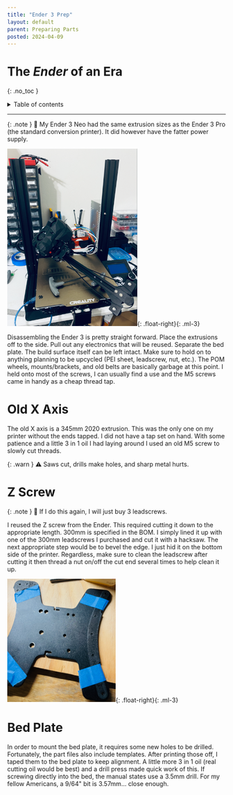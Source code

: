 ```yaml
--- 
title: "Ender 3 Prep"
layout: default
parent: Preparing Parts
posted: 2024-04-09
---
```


# The *Ender* of an Era
{: .no_toc }

<details closed markdown="block">
  <summary>
    Table of contents
  </summary>
  {: .text-delta }
1. TOC
{:toc}
</details>

---

{: .note }
:pencil: My Ender 3 Neo had the same extrusion sizes as the Ender 3 Pro (the standard conversion printer). It did however have the fatter power supply.

<img src="/assets/ender_era.png" width="300" />{: .float-right}{: .ml-3}

Disassembling the Ender 3 is pretty straight forward. Place the extrusions off to the side. Pull out any electronics that will be reused. Separate the bed plate. The build surface itself can be left intact. Make sure to hold on to anything planning to be upcycled (PEI sheet, leadscrew, nut, etc.). The POM wheels, mounts/brackets, and old belts are basically garbage at this point. I held onto most of the screws, I can usually find a use and the M5 screws came in handy as a cheap thread tap.

# Old X Axis

The old X axis is a 345mm 2020 extrusion. This was the only one on my printer without the ends tapped. I did not have a tap set on hand. With some patience and a little 3 in 1 oil I had laying around I used an old M5 screw to slowly cut threads.

{: .warn }
:warning: Saws cut, drills make holes, and sharp metal hurts.

# Z Screw

{: .note }
:pencil: If I do this again, I will just buy 3 leadscrews.

I reused the Z screw from the Ender. This required cutting it down to the appropriate length. 300mm is specified in the BOM. I simply lined it up with one of the 300mm leadscrews I purchased and cut it with a hacksaw. The next appropriate step would be to bevel the edge. I just hid it on the bottom side of the printer. Regardless, make sure to clean the leadscrew after cutting it then thread a nut on/off the cut end several times to help clean it up.

<img src="/assets/stock_bed.png" width="250" />{: .float-right}{: .ml-3}

# Bed Plate

In order to mount the bed plate, it requires some new holes to be drilled. Fortunately, the part files also include templates. After printing those off, I taped them to the bed plate to keep alignment. A little more 3 in 1 oil (real cutting oil would be best) and a drill press made quick work of this. If screwing directly into the bed, the manual states use a 3.5mm drill. For my fellow Americans, a 9/64" bit is 3.57mm... close enough.
